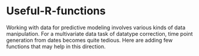 # Useful-R-functions
Working with data for predictive modeling involves various kinds of data manipulation. For a multivariate data task of datatype correction, time point generation from dates becomes quite tedious. Here are adding few functions that may help in this direction.   
